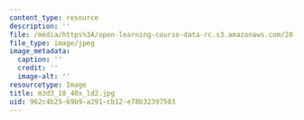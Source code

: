 ```yaml
---
content_type: resource
description: ''
file: /media/https%3A/open-learning-course-data-rc.s3.amazonaws.com/20-109-laboratory-fundamentals-in-biological-engineering-spring-2010/962c4b2569b9a291cb12e78b32397503_m3d3_10_40x_ld2.jpg
file_type: image/jpeg
image_metadata:
  caption: ''
  credit: ''
  image-alt: ''
resourcetype: Image
title: m3d3_10_40x_ld2.jpg
uid: 962c4b25-69b9-a291-cb12-e78b32397503
---
```

